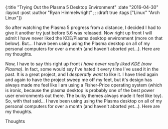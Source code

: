 {:title "Trying Out the Plasma 5 Desktop Environment"
 :date "2016-04-30"
 :layout :post
 :author "Ryan Himmelwright"
;; :draft true
 :tags ["Linux" "Arch Linux"]}

So after watching the Plasma 5 progress from a distance, I decided I
had to give it another try just before 5.6 was released.  Now right up
front I will admit I have never liked the KDE/Plasma desktop
environment (more on that below). But... I have been using using the Plasma desktop on all of my
personal computers for over a month (and haven't aborted yet...). Here
are my thoughts.

<!-- more -->

Now, I have
to say this right up front _I have never really liked KDE (now Plasma)_. In fact, some would say I've hated it every time I've used
it in the past. It is a great project, and I _desperatly want_ to like
it. I have tried again and again to have the project sweep me off my
feet, but it's design has always made me feel like I am using a
Fisher-Price operating system (which is ironic, because the plasma
desktop is probably one of the best power user environments out
there. The bulky themes always made it feel like toy). So, with that
said... I have been using using the Plasma desktop on all of my
personal computers for over a month (and haven't aborted yet...). Here
are my thoughts.


Thoughts
